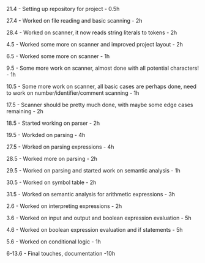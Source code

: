 21.4 - Setting up repository for project - 0.5h

27.4 - Worked on file reading and basic scanning - 2h

28.4 - Worked on scanner, it now reads string literals to tokens - 2h

4.5  - Worked some more on scanner and improved project layout - 2h

6.5  - Worked some more on scanner - 1h

9.5  - Some more work on scanner, almost done with all potential characters! - 1h

10.5 - Some more work on scanner, all basic cases are perhaps done, need to work on number/identifier/comment scanning - 1h

17.5 - Scanner should be pretty much done, with maybe some edge cases remaining - 2h

18.5 - Started working on parser - 2h

19.5 - Workded on parsing - 4h

27.5 - Worked on parsing expressions - 4h

28.5 - Worked more on parsing - 2h

29.5 - Worked on parsing and started work on semantic analysis - 1h

30.5 - Worked on symbol table - 2h

31.5 - Worked on semantic analysis for arithmetic expressions - 3h

2.6 - Worked on interpreting expressions - 2h

3.6 - Worked on input and output and boolean expression evaluation - 5h

4.6 - Worked on boolean expression evaluation and if statements - 5h

5.6 - Worked on conditional logic - 1h

6-13.6 - Final touches, documentation -10h
